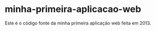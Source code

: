 # minha-primeira-aplicacao-web
Este é o código fonte da minha primeira aplicação web feita em 2013.
